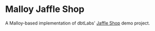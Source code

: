 # Malloy Jaffle Shop
A Malloy-based implementation of dbtLabs' [Jaffle Shop](https://github.com/dbt-labs/jaffle_shop_duckdb) demo project.
